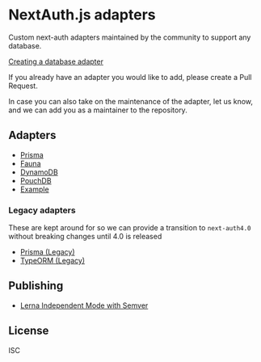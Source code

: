 # NextAuth.js adapters

Custom next-auth adapters maintained by the community to support any database.

[Creating a database adapter](https://next-auth.js.org/tutorials/creating-a-database-adapter)

If you already have an adapter you would like to add, please create a Pull Request.

In case you can also take on the maintenance of the adapter, let us know, and we can add you as a maintainer to the repository.

## Adapters

- [Prisma](./packages/prisma/README.md)
- [Fauna](./packages/fauna/README.md)
- [DynamoDB](./packages/dynamodb/README.md)
- [PouchDB](./packages/pouchdb/README.md)
- [Example](./packages/example/README.md)

### Legacy adapters

These are kept around for so we can provide a transition to `next-auth4.0` without breaking changes until 4.0 is released

- [Prisma (Legacy)](./packages/prisma-legacy/README.md)
- [TypeORM (Legacy)](./packages/typeorm-legacy/README.md)

## Publishing

- [Lerna Independent Mode with Semver](https://samhogy.co.uk/2018/08/lerna-independent-mode-with-semver.html)

## License

ISC
